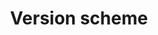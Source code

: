 ---
lang: en
layout: doc
permalink: /doc/version-scheme/
redirect_from:
- /en/doc/version-scheme/
- /doc/VersionScheme/
- /wiki/VersionScheme/
redirect_to: https://qubes-doc-rst.readthedocs.io/en/latest/developer/releases/version-scheme.html
ref: 151
title: Version scheme
---
